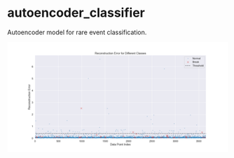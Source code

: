 # autoencoder_classifier
Autoencoder model for rare event classification.

![Reconstruction Error](assets/reconstruction_error.png)
